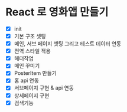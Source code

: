 # React 로 영화앱 만들기
- [x] init
- [x] 기본 구조 셋팅
- [x] 메인, 서브 페이지 셋팅 그리고 테스트 데이터 연동
- [x] 전역 스타일 적용
- [x] 헤더작업
- [x] 메인 꾸미기
- [x] PosterItem 만들기
- [x] 홈 api 연동
- [x] 서브페이지 구현 & api 연동
- [x] 상세페이지 구현
- [x] 검색기능
